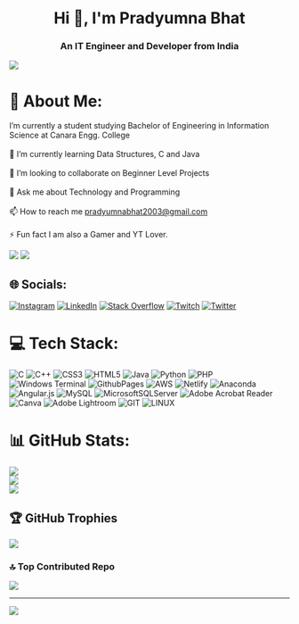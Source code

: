 
<h1 align="center">Hi 👋, I'm Pradyumna Bhat</h1>
<h3 align="center">An IT Engineer and Developer from India</h3>

![](https://user-images.githubusercontent.com/74038190/221352989-518609ab-b4d1-459e-929f-a08cd2bd9b3c.gif)

# 💫 About Me:
 I’m currently a student studying Bachelor of Engineering in Information Science at Canara Engg. College <br><br>🌱 I’m currently learning Data Structures, C and Java<br><br>👯 I’m looking to collaborate on Beginner Level Projects<br><br>💬 Ask me about Technology and Programming<br><br>📫 How to reach me pradyumnabhat2003@gmail.com<br><br>⚡ Fun fact I am also a Gamer and YT Lover.

   ![](https://user-images.githubusercontent.com/74038190/212750147-854a394f-fee9-4080-9770-78a4b7ece53f.gif) ![](https://camo.githubusercontent.com/c0faa604223515b45c0a4003541e5b9e53be31dbfd5963a4f8dce7ae34ccd08c/68747470733a2f2f6d656469612e67697068792e636f6d2f6d656469612f3236746e333361695469316a6b6c3648362f67697068792e676966)

## 🌐 Socials:
[![Instagram](https://img.shields.io/badge/Instagram-%23E4405F.svg?logo=Instagram&logoColor=white)](https://instagram.com/praddy_bhat_2k3) [![LinkedIn](https://img.shields.io/badge/LinkedIn-%230077B5.svg?logo=linkedin&logoColor=white)](https://linkedin.com/in/pradyumna-bhat-59857a227) [![Stack Overflow](https://img.shields.io/badge/-Stackoverflow-FE7A16?logo=stack-overflow&logoColor=white)](https://stackoverflow.com/users/22043498) [![Twitch](https://img.shields.io/badge/Twitch-%239146FF.svg?logo=Twitch&logoColor=white)](https://twitch.tv/frozendevil_10903) [![Twitter](https://img.shields.io/badge/Twitter-%231DA1F2.svg?logo=Twitter&logoColor=white)](https://twitter.com/@bhat9_pradyumna) 
     

# 💻 Tech Stack:
![C](https://img.shields.io/badge/c-%2300599C.svg?style=for-the-badge&logo=c&logoColor=white) ![C++](https://img.shields.io/badge/c++-%2300599C.svg?style=for-the-badge&logo=c%2B%2B&logoColor=white) ![CSS3](https://img.shields.io/badge/css3-%231572B6.svg?style=for-the-badge&logo=css3&logoColor=white) ![HTML5](https://img.shields.io/badge/html5-%23E34F26.svg?style=for-the-badge&logo=html5&logoColor=white) ![Java](https://img.shields.io/badge/java-%23ED8B00.svg?style=for-the-badge&logo=openjdk&logoColor=white) ![Python](https://img.shields.io/badge/python-3670A0?style=for-the-badge&logo=python&logoColor=ffdd54) ![PHP](https://img.shields.io/badge/php-%23777BB4.svg?style=for-the-badge&logo=php&logoColor=white)  ![Windows Terminal](https://img.shields.io/badge/Windows%20Terminal-%234D4D4D.svg?style=for-the-badge&logo=windows-terminal&logoColor=white) ![GithubPages](https://img.shields.io/badge/github%20pages-121013?style=for-the-badge&logo=github&logoColor=white) ![AWS](https://img.shields.io/badge/AWS-%23FF9900.svg?style=for-the-badge&logo=amazon-aws&logoColor=white) ![Netlify](https://img.shields.io/badge/netlify-%23000000.svg?style=for-the-badge&logo=netlify&logoColor=#00C7B7) ![Anaconda](https://img.shields.io/badge/Anaconda-%2344A833.svg?style=for-the-badge&logo=anaconda&logoColor=white) ![Angular.js](https://img.shields.io/badge/angular.js-%23E23237.svg?style=for-the-badge&logo=angularjs&logoColor=white)  ![MySQL](https://img.shields.io/badge/mysql-%2300000f.svg?style=for-the-badge&logo=mysql&logoColor=white) ![MicrosoftSQLServer](https://img.shields.io/badge/Microsoft%20SQL%20Server-CC2927?style=for-the-badge&logo=microsoft%20sql%20server&logoColor=white) ![Adobe Acrobat Reader](https://img.shields.io/badge/Adobe%20Acrobat%20Reader-EC1C24.svg?style=for-the-badge&logo=Adobe%20Acrobat%20Reader&logoColor=white) ![Canva](https://img.shields.io/badge/Canva-%2300C4CC.svg?style=for-the-badge&logo=Canva&logoColor=white) ![Adobe Lightroom](https://img.shields.io/badge/Adobe%20Lightroom-31A8FF.svg?style=for-the-badge&logo=Adobe%20Lightroom&logoColor=white) ![GIT](https://img.shields.io/badge/Git-fc6d26?style=for-the-badge&logo=git&logoColor=white) ![LINUX](https://img.shields.io/badge/Linux-FCC624?style=for-the-badge&logo=linux&logoColor=black)
# 📊 GitHub Stats:
![](https://github-readme-stats.vercel.app/api?username=pradyumna100903&theme=tokyonight&hide_border=false&include_all_commits=true&count_private=true)<br/>
![](https://github-readme-streak-stats.herokuapp.com/?user=pradyumna100903&theme=tokyonight&hide_border=false)<br/>
![](https://github-readme-stats.vercel.app/api/top-langs/?username=pradyumna100903&theme=tokyonight&hide_border=false&include_all_commits=true&count_private=true&layout=compact)

## 🏆 GitHub Trophies
![](https://github-profile-trophy.vercel.app/?username=pradyumna100903&theme=onedark&no-frame=false&no-bg=false&margin-w=4)

### 🔝 Top Contributed Repo
![](https://github-contributor-stats.vercel.app/api?username=pradyumna100903&limit=5&theme=tokyonight&combine_all_yearly_contributions=true)

---
[![](https://visitcount.itsvg.in/api?id=pradyumna100903&icon=0&color=6)](https://visitcount.itsvg.in)


